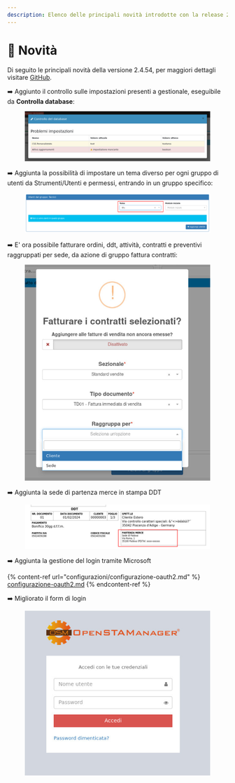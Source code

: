 ```yaml
---
description: Elenco delle principali novità introdotte con la release 2.4.54.
---
```


# 📣 Novità

Di seguito le principali novità della versione 2.4.54, per maggiori dettagli visitare [GitHub](https://github.com/devcode-it/openstamanager).

➡️ Aggiunto il controllo sulle impostazioni presenti a gestionale, eseguibile da **Controlla database**:

<figure><img src=".gitbook/assets/immagine (765).png" alt=""><figcaption></figcaption></figure>

➡️ Aggiunta la possibilità di impostare un tema diverso per ogni gruppo di utenti da Strumenti/Utenti e permessi, entrando in un gruppo specifico:

<figure><img src=".gitbook/assets/immagine (766).png" alt=""><figcaption></figcaption></figure>

➡️ E' ora possibile fatturare ordini, ddt, attività, contratti e preventivi raggruppati per sede, da azione di gruppo fattura contratti:

<figure><img src=".gitbook/assets/immagine (767).png" alt=""><figcaption></figcaption></figure>

➡️  Aggiunta la sede di partenza merce in stampa DDT

<figure><img src=".gitbook/assets/immagine (768).png" alt=""><figcaption></figcaption></figure>

➡️  Aggiunta la gestione del login tramite Microsoft

{% content-ref url="configurazioni/configurazione-oauth2.md" %}
[configurazione-oauth2.md](configurazioni/configurazione-oauth2.md)
{% endcontent-ref %}

➡️ Migliorato il form di login

<figure><img src=".gitbook/assets/immagine (769).png" alt=""><figcaption></figcaption></figure>
